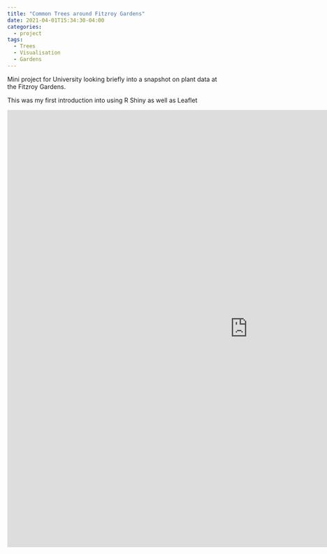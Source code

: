 ```yaml
---
title: "Common Trees around Fitzroy Gardens"
date: 2021-04-01T15:34:30-04:00
categories:
  - project
tags:
  - Trees
  - Visualisation
  - Gardens
---
```


Mini project for University looking briefly into a snapshot on plant data at the Fitzroy Gardens.

This was my first introduction into using R Shiny as well as Leaflet

<div class="video-container">
    <iframe src="https://braedenalford.shinyapps.io/fitzroygardens/" height="1000" width="1100" allowfullscreen="" frameborder="0">
    </iframe>
</div>
